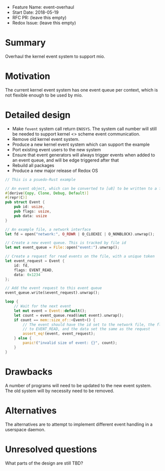 - Feature Name: event-overhaul
- Start Date: 2018-05-19
- RFC PR: (leave this empty)
- Redox Issue: (leave this empty)

# Summary
[summary]: #summary

Overhaul the kernel event system to support mio.

# Motivation
[motivation]: #motivation

The current kernel event system has one event queue per context, which is not
flexible enough to be used by mio.

# Detailed design
[design]: #detailed-design

- Make `fevent` system call return `ENOSYS`. The system call number will still
  be needed to support kernel <> scheme event communication.
- Remove old kernel event system.
- Produce a new kernel event system which can support the example
- Port existing event users to the new system
- Ensure that event generators will always trigger events when added to an
  event queue, and will be edge triggered after that
- Rebuild all packages
- Produce a new major release of Redox OS

```rust
// This is a psuedo-Rust example

// An event object, which can be converted to [u8] to be written to a file
#[derive(Copy, Clone, Debug, Default)]
#[repr(C)]
pub struct Event {
    pub id: usize,
    pub flags: usize,
    pub data: usize
}

// An example file, a network interface
let fd = open("network:", O_RDWR | O_CLOEXEC | O_NONBLOCK).unwrap();

// Create a new event queue. This is tracked by file id
let mut event_queue = File::open("event:").unwrap();

// Create a request for read events on the file, with a unique token
let event_request = Event {
    id: fd,
    flags: EVENT_READ,
    data: 0x1234
};

// Add the event request to this event queue
event_queue.write(&event_request).unwrap();

loop {
    // Wait for the next event
    let mut event = Event::default();
    let count = event_queue.read(&mut event).unwrap();
    if count == mem::size_of::<Event>() {
        // The event should have the id set to the network file, the flags set
        // to EVENT_READ, and the data set the same as the request
        assert_eq!(event, event_request);
    } else {
        panic!("invalid size of event: {}", count);
    }
}
```

# Drawbacks
[drawbacks]: #drawbacks

A number of programs will need to be updated to the new event system. The old
system will by necessity need to be removed.

# Alternatives
[alternatives]: #alternatives

The alternatives are to attempt to implement different event handling in a
userspace daemon.

# Unresolved questions
[unresolved]: #unresolved-questions

What parts of the design are still TBD?
